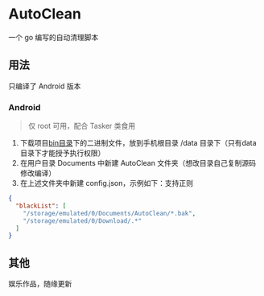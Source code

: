 # AutoClean

一个 go 编写的自动清理脚本


## 用法

只编译了 Android 版本

### Android

> 仅 root 可用，配合 Tasker 类食用

1. 下载项目[bin目录](https://github.com/SukiEva/Scripts/tree/main/AutoClean/bin)下的二进制文件，放到手机根目录 /data 目录下（只有data目录下才能授予执行权限）
2. 在用户目录 Documents 中新建 AutoClean 文件夹（想改目录自己复制源码修改编译）
3. 在上述文件夹中新建 config.json，示例如下：支持正则
```json
{
  "blackList": [
    "/storage/emulated/0/Documents/AutoClean/*.bak",
    "/storage/emulated/0/Download/.*"
  ]
}
```

## 其他

娱乐作品，随缘更新
